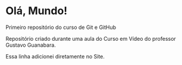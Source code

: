 # Olá, Mundo!
 Primeiro repositório do curso de Git e GitHub

Repositório criado durante uma aula do Curso em Vídeo do professor Gustavo Guanabara.

Essa linha adicionei diretamente no Site.
